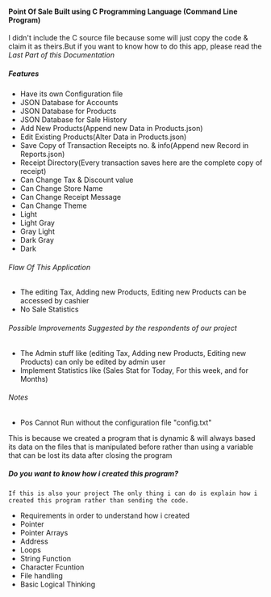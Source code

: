 #### Point Of Sale Built using C Programming Language (Command Line Program)
I didn't include the C source file because some will just copy the code & claim it as theirs.But if you want to know how to do this app, please read the *Last Part of this Documentation*

##### Features
* Have its own Configuration file
* JSON Database for Accounts
* JSON Database for Products
* JSON Database for Sale History
* Add New Products(Append new Data in Products.json)
* Edit Existing Products(Alter Data in Products.json)
* Save Copy of Transaction Receipts no. & info(Append new Record in Reports.json)
* Receipt Directory(Every transaction saves here are the complete copy of receipt)
* Can Change Tax & Discount value
* Can Change Store Name 
* Can Change Receipt Message 
* Can Change Theme
 * Light
 * Light Gray
 * Gray Light
 * Dark Gray
 * Dark


###### Flaw Of This Application
* The editing Tax, Adding new Products, Editing new Products can be accessed by cashier
* No Sale Statistics

###### Possible Improvements Suggested by the respondents of our project
* The Admin stuff like (editing Tax, Adding new Products, Editing new Products) can only be edited by admin user
* Implement Statistics like (Sales Stat for Today, For this week, and for Months)

###### Notes
* Pos Cannot Run without the configuration file "config.txt"

This is because we created a program that is dynamic & will always based its data on the files that is manipulated before rather than using a variable that can be lost its data after closing the program

 
 
##### Do you want to know how i created this program?
``
If this is also your project The only thing i can do is explain how i created this program rather than sending the code.
``
* Requirements in order to understand how i created
* Pointer 
* Pointer Arrays
* Address 
* Loops 
* String Function 
* Character Fcuntion
* File handling
* Basic Logical Thinking

